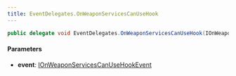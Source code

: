 ```yaml
---
title: EventDelegates.OnWeaponServicesCanUseHook
---
```


```csharp
public delegate void EventDelegates.OnWeaponServicesCanUseHook(IOnWeaponServicesCanUseHookEvent @event)
```

#### Parameters

- **event**: [IOnWeaponServicesCanUseHookEvent](/docs/api/shared/events/ionweaponservicescanusehookevent)

